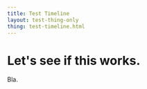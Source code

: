 ```yaml
---
title: Test Timeline
layout: test-thing-only
thing: test-timeline.html
---
```

# Let's see if this works.

Bla.
